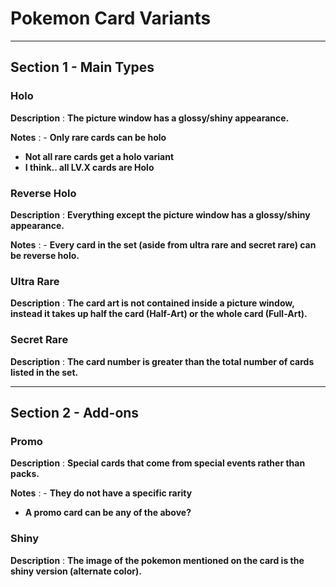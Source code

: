 # Pokemon Card Variants

---

## Section 1 - Main Types

### Holo

**Description**
: **The picture window has a glossy/shiny appearance.**

**Notes**
: - **Only rare cards can be holo** 
  - **Not all rare cards get a holo variant**
  - **I think.. all LV.X cards are Holo**

### Reverse Holo

**Description**
: **Everything except the picture window has a  glossy/shiny appearance.**

**Notes**
: - **Every card in the set (aside from ultra rare and secret rare) can be reverse holo.**

### Ultra Rare

**Description**
: **The card art is not contained inside a picture window, instead it takes up half the card (Half-Art) or the whole card (Full-Art).**

### Secret Rare

**Description**
: **The card number is greater than the total number of cards listed in the set.**

---

## Section 2 - Add-ons

### Promo

**Description**
: **Special cards that come from special events rather than packs.**

**Notes**
: - **They do not have a specific rarity**
  - **A promo card can be any of the above?**

### Shiny

**Description**
: **The image of the pokemon mentioned on the card is the shiny version (alternate color).**